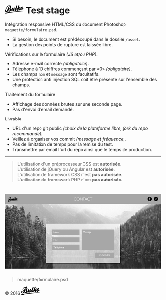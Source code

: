 # ![](asset/logoBulko.png) Test stage

Intégration responsive HTML/CSS du document Photoshop `maquette/formulaire.psd`.
* Si besoin, le document est prédécoupé dans le dossier `/asset`.
* La gestion des points de rupture est laissée libre.

Vérifications sur le formulaire *(JS et/ou PHP)*:
* Adresse e-mail correcte *(obligatoire)*.
* Téléphone à 10 chiffres commençant par «0» *(obligatoire)*.
* Les champs `nom` et `message` sont facultatifs.
* Une protection anti injection SQL doit être présente sur l'ensemble des champs.

Traitement du formulaire
* Affichage des données brutes sur une seconde page.
* Pas d'envoi d'email demandé.

Livrable 
* URL d'un repo git public *(choix de la plateforme libre, fork du repo recommandé)*.
* Veillez à organiser vos commit *(message et fréquence)*.
* Pas de limitation de temps pour la remise du test.
* Transmettre par email l'url du repo ainsi que le temps de production. 

----

>	L'utilisation d'un préprocesseur CSS est **autorisée**.   
>	L'utilisation de jQuery ou Angular est **autorisée**.   
>	L'utilisation de framework CSS n'est **pas autorisée**.   
>	L'utilisation de framework PHP  n'est **pas autorisée**.   

# ![](maquette/formulaire.jpg)
>	maquette/formulaire.psd

© 2016 ![Bulko](asset/logoBulko.png) 